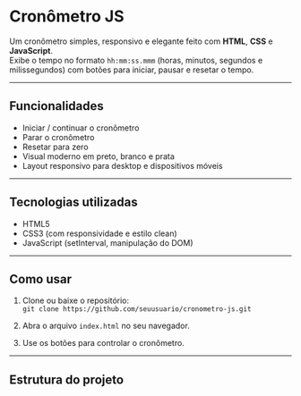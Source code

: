 # Cronômetro JS

Um cronômetro simples, responsivo e elegante feito com **HTML**, **CSS** e **JavaScript**.  
Exibe o tempo no formato `hh:mm:ss.mmm` (horas, minutos, segundos e milissegundos) com botões para iniciar, pausar e resetar o tempo.

---

## Funcionalidades

- Iniciar / continuar o cronômetro  
- Parar o cronômetro  
- Resetar para zero  
- Visual moderno em preto, branco e prata  
- Layout responsivo para desktop e dispositivos móveis  

---

## Tecnologias utilizadas

- HTML5  
- CSS3 (com responsividade e estilo clean)  
- JavaScript (setInterval, manipulação do DOM)

---

## Como usar

1. Clone ou baixe o repositório:  
   `git clone https://github.com/seuusuario/cronometro-js.git`

2. Abra o arquivo `index.html` no seu navegador.

3. Use os botões para controlar o cronômetro.

---

## Estrutura do projeto

